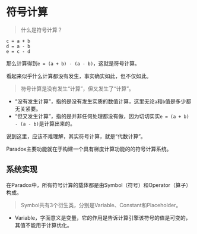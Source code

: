 # 符号计算

> 什么是符号计算？

```
c = a + b
d = a - b
e = c - d
```

那么计算得到`e = (a + b) - (a - b)`，这就是符号计算。

看起来似乎什么计算都没有发生，事实确实如此，但不仅如此。

> 符号计算是没有发生“计算”，但又发生了“计算”。

* “没有发生计算“，指的是没有发生实质的数值计算，这里无论`a`和`b`值是多少都无关紧要。
* “但又发生计算”，指的是并非任何处理都没有做，因为切切实实`e = (a + b) - (a - b)`是计算出来的。

说到这里，应该不难理解，其实符号计算，就是“代数计算”。

Paradox主要功能就在于构建一个具有梯度计算功能的的符号计算系统。

## 系统实现

在Paradox中，所有符号计算的载体都是由Symbol（符号）和Operator（算子）构成。

> Symbol共有3个衍生类，分别是Variable、Constant和Placeholder。

* Variable，字面意义是变量，它的作用是告诉计算引擎该符号的值是可变的，其值不能用于计算优化。

